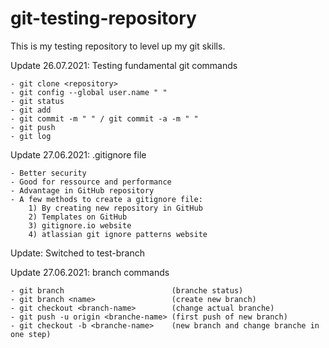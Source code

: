 # git-testing-repository
This is my testing repository to level up my git skills.

Update 26.07.2021: Testing fundamental git commands

	- git clone <repository>
	- git config --global user.name " "
	- git status
	- git add 
	- git commit -m " " / git commit -a -m " " 
	- git push
	- git log
	
Update 27.06.2021: .gitignore file

	- Better security
	- Good for ressource and performance
	- Advantage in GitHub repository
	- A few methods to create a gitignore file:
		1) By creating new repository in GitHub
		2) Templates on GitHub
		3) gitignore.io website
		4) atlassian git ignore patterns website
		
Update: Switched to test-branch

Update 27.06.2021: branch commands
	
	- git branch						(branche status)	
	- git branch <name>					(create new branch)
	- git checkout <branch-name>		(change actual branche)
	- git push -u origin <branche-name> (first push of new branch)
	- git checkout -b <branche-name>	(new branch and change branche in one step)